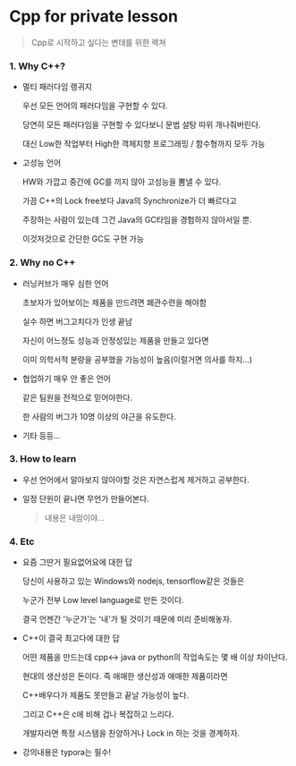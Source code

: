 # Cpp for private lesson

> Cpp로 시작하고 싶다는 변태를 위한 렉쳐



### 1. Why C++?

- 멀티 패러다임 랭귀지

  우선 모든 언어의 패러다임을 구현할 수 있다.

  당연히 모든 패러다임을 구현할 수 있다보니 문법 설탕 따위 개나줘버린다.

  대신 Low한 작업부터 High한 객체지향 프로그래밍 / 함수형까지 모두 가능

- 고성능 언어

  HW와 가깝고 중간에 GC를 끼지 않아 고성능을 뽐낼 수 있다.

  가끔 C++의 Lock free보다 Java의 Synchronize가 더 빠르다고 

  주장하는 사람이 있는데 그건 Java의 GC타임을 경험하지 않아서일 뿐.

  이것저것으로 간단한 GC도 구현 가능

### 2. Why no C++

- 러닝커브가 매우 심한 언어

  초보자가 있어보이는 제품을 만드려면 폐관수련을 해야함

  실수 하면 버그고치다가 인생 끝남

  자신이 어느정도 성능과 안정성있는 제품을 만들고 있다면 

  이미 의학서적 분량을 공부했을 가능성이 높음(이럴거면 의사를 하지...)

- 협업하기 매우 안 좋은 언어

  같은 팀원을 전적으로 믿어야한다.

  한 사람의 버그가 10명 이상의 야근을 유도한다.

- 기타 등등...

### 3. How to learn

- 우선 언어에서 알아보지 않아야할 것은 자연스럽게 제거하고 공부한다.

- 일정 단원이 끝나면 무언가 만들어본다.

  > 내용은 내맘이야...

### 4. Etc

- 요즘 그딴거 필요없어요에 대한 답

  당신이 사용하고 있는 Windows와 nodejs, tensorflow같은 것들은

  누군가 전부 Low level language로 만든 것이다.

  결국 언젠간 '누군가'는 '내'가 될 것이기 때문에 미리 준비해놓자. 

- C++이 결국 최고다에 대한 답

  어떤 제품을 만드는데 cpp<-> java or python의 작업속도는 몇 배 이상 차이난다.

  현대의 생산성은 돈이다. 즉 애매한 생산성과 애매한 제품이라면

  C++배우다가 제품도 못만들고 끝날 가능성이 높다.

  그리고 C++은 c에 비해 겁나 복잡하고 느리다.

  개발자라면 특정 시스템을 찬양하거나 Lock in 하는 것을 경계하자.

 
 * 강의내용은 typora는 필수!
